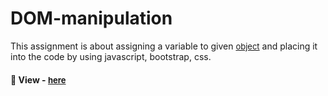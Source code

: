 
# DOM-manipulation

This assignment is about assigning a variable to given <a href="https://pastebin.com/YSxxdTTH" style="font-size:small;">object</a> and placing it into the code by using javascript, bootstrap, css.

<h4>🔹  View - <a href="https://simonakom.github.io/dom-manipulation/products.html" style="font-size:small;">here</a><h4>

